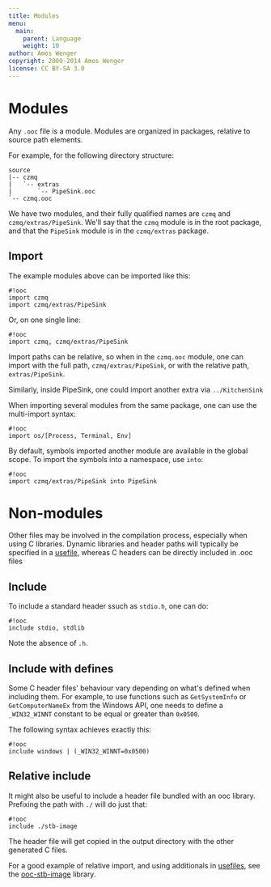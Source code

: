 ```yaml
---
title: Modules
menu:
  main:
    parent: Language
    weight: 10
author: Amos Wenger
copyright: 2009-2014 Amos Wenger
license: CC BY-SA 3.0
---
```


# Modules

Any `.ooc` file is a module. Modules are organized in packages, relative
to source path elements.

For example, for the following directory structure:

    source
    |-- czmq
    |   `-- extras
    |       `-- PipeSink.ooc
    `-- czmq.ooc

We have two modules, and their fully qualified names are `czmq` and `czmq/extras/PipeSink`.
We'll say that the `czmq` module is in the root package, and that the `PipeSink` module is
in the `czmq/extras` package.

## Import

The example modules above can be imported like this:

    #!ooc
    import czmq
    import czmq/extras/PipeSink

Or, on one single line:

    #!ooc
    import czmq, czmq/extras/PipeSink

Import paths can be relative, so when in the `czmq.ooc` module, one can import
with the full path, `czmq/extras/PipeSink`, or with the relative path, `extras/PipeSink`.

Similarly, inside PipeSink, one could import another extra via `../KitchenSink`

When importing several modules from the same package, one can use the multi-import
syntax:

    #!ooc
    import os/[Process, Terminal, Env]

By default, symbols imported another module are available in the global scope.  To import the symbols into a namespace, use `into`:

    #!ooc
    import czmq/extras/PipeSink into PipeSink

# Non-modules

Other files may be involved in the compilation process, especially when using
C libraries. Dynamic libraries and header paths will typically be specified
in a [usefile][usefile], whereas C headers can be directly included in .ooc files

[usefile]: /docs/tools/rock/usefiles/

## Include

To include a standard header ssuch as `stdio.h`, one can do:

    #!ooc
    include stdio, stdlib

Note the absence of `.h`.

## Include with defines

Some C header files' behaviour vary depending on what's defined when including
them. For example, to use functions such as `GetSystemInfo` or `GetComputerNameEx`
from the Windows API, one needs to define a `_WIN32_WINNT` constant to be equal
or greater than `0x0500`.

The following syntax achieves exactly this:

    #!ooc
    include windows | (_WIN32_WINNT=0x0500)

## Relative include

It might also be useful to include a header file bundled with an ooc library.
Prefixing the path with `./` will do just that:

    #!ooc
    include ./stb-image

The header file will get copied in the output directory with the other
generated C files.

For a good example of relative import, and using additionals in [usefiles][usefile],
see the [ooc-stb-image][stbi] library.

[stbi]: https://github.com/nddrylliog/ooc-stb-image
